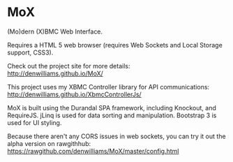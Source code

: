 # MoX

(Mo)dern (X)BMC Web Interface.

Requires a HTML 5 web browser (requires Web Sockets and Local Storage support, CSS3).

Check out the project site for more details: http://denwilliams.github.io/MoX/

This project uses my XBMC Controller library for API communications: http://denwilliams.github.io/XbmcControllerJs/

MoX is built using the Durandal SPA framework, including Knockout, and RequireJS. jLinq is used for data sorting and manipulation. Bootstrap 3 is used for UI styling.

Because there aren't any CORS issues in web sockets, you can try it out the alpha version on rawgithhub: https://rawgithub.com/denwilliams/MoX/master/config.html
